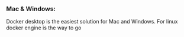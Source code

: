 ### Mac & Windows:
Docker desktop is the easiest solution for Mac and Windows.
For linux docker engine is the way to go